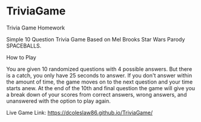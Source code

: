 # TriviaGame
Trivia Game Homework

Simple 10 Question Trivia Game Based on Mel Brooks Star Wars Parody SPACEBALLS.

How to Play

You are given 10 randomized questions with 4 possible answers.
But there is a catch, you only have 25 seconds to answer. 
If you don't answer within the amount of time, the game moves on to the next question and your time starts anew.
At the end of the 10th and final question the game will give you a break down of your scores from correct answers, wrong answers, and unanswered with the option to play again.

Live Game Link:
https://dcoleslaw86.github.io/TriviaGame/